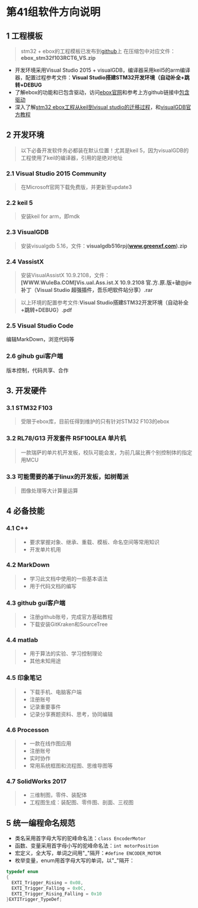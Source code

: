 # 第41组软件方向说明

## 1 工程模板

> stm32 + ebox的工程模板已发布到[github](https://github.com/pidan1231239/ebox_stm32f103RCT6_VS)上
在压缩包中对应文件：**ebox_stm32f103RCT6_VS.zip**

- 开发环境采用Visual Studio 2015 + visualGDB，编译器采用keil5的arm编译器，配置过程参考文件：**Visual Studio搭建STM32开发环境（自动补全+跳转+DEBUG**
- 了解ebox的功能和已包含驱动，访问[ebox官网](http://www.eboxmaker.com/)和参考上方github链接中[包含驱动](https://github.com/pidan1231239/ebox_stm32f103RCT6_VS/blob/master/README.md#包含驱动)
- 深入了解[stm32 ebox工程从keil到visual studio的迁移过程](https://github.com/pidan1231239/ebox_stm32f103RCT6_VS/blob/master/README.md#如何将工程搬移到visualgdb上)，和[visualGDB官方教程](https://visualgdb.com/tutorials/arm/keil/)

## 2 开发环境

> 以下必备开发软件务必都装在默认位置！尤其是keil 5，因为visualGDB的工程使用了keil的编译器，引用的是绝对地址

### 2.1 Visual Studio 2015 Community

> 在Microsoft官网下载免费版，并更新至update3

### 2.2 keil 5

> 安装keil for arm，即mdk

### 2.3 VisualGDB

> 安装visualgdb 5.16，文件：**visualgdb516rpj(www.greenxf.com).zip**

### 2.4 VassistX

> 安装VisualAssistX 10.9.2108，文件：**[WWW.WuleBa.COM]Vis.ual.Ass.ist.X 10.9.2108 官.方.原.版+破@jie补丁（Visual Studio 超强插件，吾乐吧软件站分享）.rar**

> 以上环境的配置参考文件:**Visual Studio搭建STM32开发环境（自动补全+跳转+DEBUG）.pdf**

### 2.5 Visual Studio Code

编辑MarkDown，浏览代码等

### 2.6 gihub gui客户端

版本控制，代码共享、合作

## 3. 开发硬件

### 3.1 STM32 F103

> 受限于ebox库，目前任得到维护的只有针对STM32 F103的ebox

### 3.2 RL78/G13 开发套件 R5F100LEA 单片机

> 一款瑞萨的单片机开发板，校队可能会发，为前几届比赛个别控制体的指定用MCU

### 3.3 可能需要的基于linux的开发板，如树莓派

> 图像处理等大计算量运算

## 4 必备技能

### 4.1 C++

> - 要求掌握对象、继承、重载、模板、命名空间等常用知识
> - 开发单片机用

### 4.2 MarkDown

> - 学习此文档中使用的一些基本语法
> - 用于代码文档的编写

### 4.3 github gui客户端

> - 注册github账号，完成官方基础教程
> - 下载安装GitKraken和SourceTree

### 4.4 matlab

> - 用于算法的实验、学习控制理论
> - 其他未知用途

### 4.5 印象笔记

> - 下载手机、电脑客户端
> - 注册账号
> - 记录重要事件
> - 记录分享赛题资料、思考，协同编辑

### 4.6 Processon

> - 一款在线作图应用
> - 注册账号
> - 实时协作
> - 常用系统框图和流程图、思维导图等

### 4.7 SolidWorks 2017

> - 三维制图，零件、装配体
> - 工程图生成：装配图、零件图、剖面、三视图

## 5 统一编程命名规范

- 类名采用首字母大写的驼峰命名法：```class EncoderMotor```
- 函数、变量采用首字母小写的驼峰命名法：```int motorPosition```
- 宏定义，全大写，单词之间用"_"隔开：```#define ENCODER_MOTOR```
- 枚举变量，enum用首字母大写的单词，以"_"隔开：
```cpp
typedef enum
{
  EXTI_Trigger_Rising = 0x08,
  EXTI_Trigger_Falling = 0x0C,  
  EXTI_Trigger_Rising_Falling = 0x10
}EXTITrigger_TypeDef;
```


